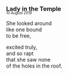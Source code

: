 ### Lady in the Temple
<p style="margin:0; margin-top: -1.25rem">
  <em>
    <small><small>10 August 2019</small></small>
  </em>
</p>

She looked around   
like one bound  
to be free,

excited truly,  
and so rapt  
that she saw none  
of the holes in the roof.
